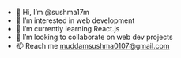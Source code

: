 - 👋 Hi, I’m @sushma17m
- 👀 I’m interested in web development
- 🌱 I’m currently learning React.js
- 💞️ I’m looking to collaborate on web dev projects
- 📫 Reach me muddamsushma0107@gmail.com

